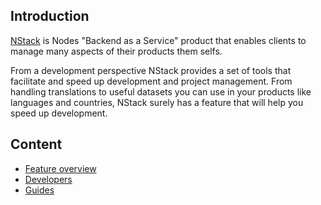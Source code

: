 ## Introduction
[NStack](https://nstack.io/) is Nodes "Backend as a Service" product that enables clients to manage many aspects of their products them selfs.

From a development perspective NStack provides a set of tools that facilitate and speed up development and project management.
From handling translations to useful datasets you can use in your products like languages and countries, NStack surely has a feature that will help you speed up development.

## Content
* [Feature overview](Features.md)
* [Developers](Developers.md)
* [Guides](Guides.md)